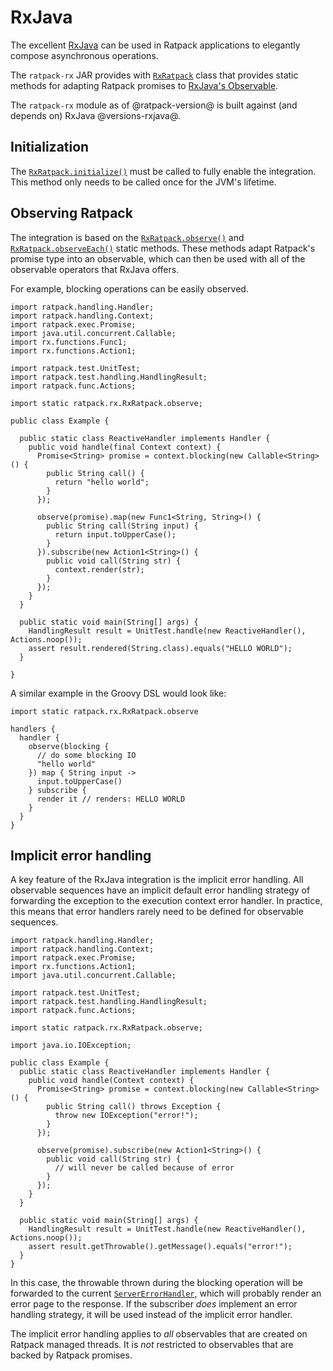 # RxJava

The excellent [RxJava](https://github.com/Netflix/RxJava) can be used in Ratpack applications to elegantly compose asynchronous operations.

The `ratpack-rx` JAR provides with [`RxRatpack`](api/ratpack/rx/RxRatpack.html) class that provides static methods for adapting Ratpack promises to [RxJava's Observable](https://github.com/Netflix/RxJava/wiki/Observable).

The `ratpack-rx` module as of @ratpack-version@ is built against (and depends on) RxJava @versions-rxjava@.

## Initialization

The [`RxRatpack.initialize()`](api/ratpack/rx/RxRatpack.html#initialize\(\)) must be called to fully enable the integration.
This method only needs to be called once for the JVM's lifetime.

## Observing Ratpack

The integration is based on the [`RxRatpack.observe()`](api/ratpack/rx/RxRatpack.html#observe\(ratpack.exec.Promise\)) and [`RxRatpack.observeEach()`](api/ratpack/rx/RxRatpack.html#observeEach\(ratpack.exec.Promise\)) static methods.
These methods adapt Ratpack's promise type into an observable, which can then be used with all of the observable operators that RxJava offers.

For example, blocking operations can be easily observed.

```language-java
import ratpack.handling.Handler;
import ratpack.handling.Context;
import ratpack.exec.Promise;
import java.util.concurrent.Callable;
import rx.functions.Func1;
import rx.functions.Action1;

import ratpack.test.UnitTest;
import ratpack.test.handling.HandlingResult;
import ratpack.func.Actions;

import static ratpack.rx.RxRatpack.observe;

public class Example {

  public static class ReactiveHandler implements Handler {
    public void handle(final Context context) {
      Promise<String> promise = context.blocking(new Callable<String>() {
        public String call() {
          return "hello world";
        }
      });

      observe(promise).map(new Func1<String, String>() {
        public String call(String input) {
          return input.toUpperCase();
        }
      }).subscribe(new Action1<String>() {
        public void call(String str) {
          context.render(str);
        }
      });
    }
  }

  public static void main(String[] args) {
    HandlingResult result = UnitTest.handle(new ReactiveHandler(), Actions.noop());
    assert result.rendered(String.class).equals("HELLO WORLD");
  }

}
```

A similar example in the Groovy DSL would look like:

```language-groovy groovy-handlers
import static ratpack.rx.RxRatpack.observe

handlers {
  handler {
    observe(blocking {
      // do some blocking IO
      "hello world"
    }) map { String input ->
      input.toUpperCase()
    } subscribe {
      render it // renders: HELLO WORLD
    }
  }
}
```

## Implicit error handling

A key feature of the RxJava integration is the implicit error handling.
All observable sequences have an implicit default error handling strategy of forwarding the exception to the execution context error handler.
In practice, this means that error handlers rarely need to be defined for observable sequences.

```language-java
import ratpack.handling.Handler;
import ratpack.handling.Context;
import ratpack.exec.Promise;
import rx.functions.Action1;
import java.util.concurrent.Callable;

import ratpack.test.UnitTest;
import ratpack.test.handling.HandlingResult;
import ratpack.func.Actions;

import static ratpack.rx.RxRatpack.observe;

import java.io.IOException;

public class Example {
  public static class ReactiveHandler implements Handler {
    public void handle(Context context) {
      Promise<String> promise = context.blocking(new Callable<String>() {
        public String call() throws Exception {
          throw new IOException("error!");
        }
      });

      observe(promise).subscribe(new Action1<String>() {
        public void call(String str) {
          // will never be called because of error
        }
      });
    }
  }

  public static void main(String[] args) {
    HandlingResult result = UnitTest.handle(new ReactiveHandler(), Actions.noop());
    assert result.getThrowable().getMessage().equals("error!");
  }
}
```

In this case, the throwable thrown during the blocking operation will be forwarded to the current [`ServerErrorHandler`](api/ratpack/error/ServerErrorHandler.html), which will probably render an error page to the response.
If the subscriber _does_ implement an error handling strategy, it will be used instead of the implicit error handler.

The implicit error handling applies to _all_ observables that are created on Ratpack managed threads.
It is _not_ restricted to observables that are backed by Ratpack promises.